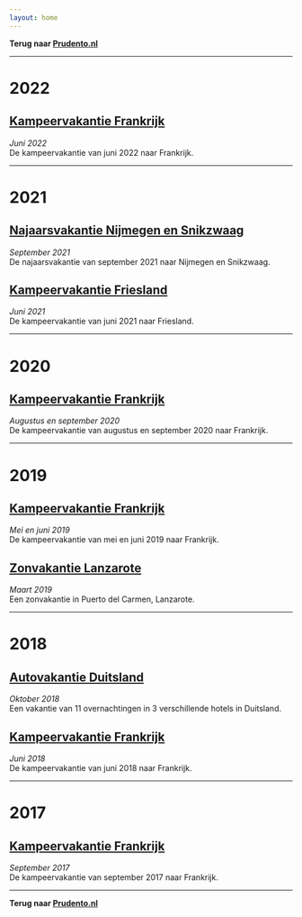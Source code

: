 ```yaml
---
layout: home
---
```

**Terug naar [Prudento.nl](https://www.prudento.nl/)**  

---
# 2022
## [Kampeervakantie Frankrijk](https://prudento-nl.github.io/2022-06-frankrijk/)
_Juni 2022_  
De kampeervakantie van juni 2022 naar Frankrijk.  

---
# 2021
## [Najaarsvakantie Nijmegen en Snikzwaag](https://prudento-nl.github.io/2021-09-nijmegen-en-snikzwaag/)
_September 2021_  
De najaarsvakantie van september 2021 naar Nijmegen en Snikzwaag.   

## [Kampeervakantie Friesland](https://prudento-nl.github.io/2021-06-friesland/)
_Juni 2021_  
De kampeervakantie van juni 2021 naar Friesland.  

---
# 2020
## [Kampeervakantie Frankrijk](https://prudento-nl.github.io/2020-08-frankrijk/)
_Augustus en september 2020_  
De kampeervakantie van augustus en september 2020 naar Frankrijk.  

---
# 2019
## [Kampeervakantie Frankrijk](https://prudento-nl.github.io/2019-05-frankrijk/)
_Mei en juni 2019_  
De kampeervakantie van mei en juni 2019 naar Frankrijk.

## [Zonvakantie Lanzarote](https://prudento-nl.github.io/2019-03-lanzarote/)
_Maart 2019_  
Een zonvakantie in Puerto del Carmen, Lanzarote.  

---
# 2018  
## [Autovakantie Duitsland](https://prudento-nl.github.io/2018-10-vakantie-duitsland/)
_Oktober 2018_  
Een vakantie van 11 overnachtingen in 3 verschillende hotels in Duitsland.

## [Kampeervakantie Frankrijk](https://prudento-nl.github.io/2018-06-kamperen-frankrijk/)
_Juni 2018_  
De kampeervakantie van juni 2018 naar Frankrijk.  

---
# 2017
## [Kampeervakantie Frankrijk](https://prudento-nl.github.io/2017-09-frankrijk/)
_September 2017_  
De kampeervakantie van september 2017 naar Frankrijk.  

---
**Terug naar [Prudento.nl](https://www.prudento.nl/)**
